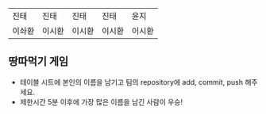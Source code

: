 <table>
      <tbody>
        <tr>
          <td>진태</td>
          <td>진태</td>
          <td>진태</td>
          <td>진태</td>
          <td>윤지</td>
        </tr>
        <tr>
          <td>이솨환</td>
          <td>이시환</td>
          <td>이시환</td>
          <td>이시환</td>
          <td>이시환</td>
        </tr>
      </tbody>
</table>

## 땅따먹기 게임

- 테이블 시트에 본인의 이름을 남기고 팀의 repository에 add, commit, push 해주세요.
- 제한시간 5분 이후에 가장 많은 이름을 남긴 사람이 우승!
